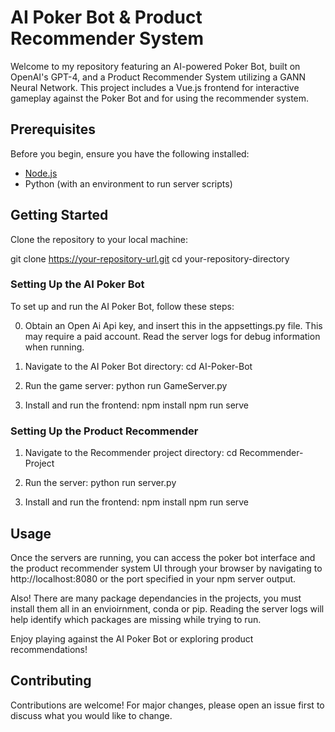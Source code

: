 # AI Poker Bot & Product Recommender System

Welcome to my repository featuring an AI-powered Poker Bot, built on OpenAI's GPT-4, and a Product Recommender System utilizing a GANN Neural Network. This project includes a Vue.js frontend for interactive gameplay against the Poker Bot and for using the recommender system.

## Prerequisites

Before you begin, ensure you have the following installed:
- [Node.js](https://nodejs.org/)
- Python (with an environment to run server scripts)

## Getting Started

Clone the repository to your local machine:

git clone https://your-repository-url.git
cd your-repository-directory

### Setting Up the AI Poker Bot

To set up and run the AI Poker Bot, follow these steps:

0. Obtain an Open Ai Api key, and insert this in the appsettings.py file. This may require a paid account. Read the server logs for debug information when running. 

2. Navigate to the AI Poker Bot directory:
   cd AI-Poker-Bot

3. Run the game server:
   python run GameServer.py

4. Install and run the frontend:
   npm install
   npm run serve

### Setting Up the Product Recommender

1. Navigate to the Recommender project directory:
   cd Recommender-Project
   
2. Run the server:
   python run server.py
   
3. Install and run the frontend:
   npm install
   npm run serve

## Usage

Once the servers are running, you can access the poker bot interface and the product recommender system UI through your browser by navigating to http://localhost:8080 or the port specified in your npm server output.

Also! There are many package dependancies in the projects, you must install them all in an envioirnment, conda or pip. Reading the server logs will help identify which packages are missing while trying to run.

Enjoy playing against the AI Poker Bot or exploring product recommendations!

## Contributing

Contributions are welcome! For major changes, please open an issue first to discuss what you would like to change.

